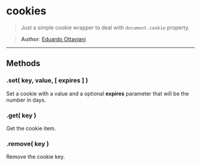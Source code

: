 # cookies

> Just a simple cookie wrapper to deal with `document.cookie` property.

>**Author**: [Eduardo Ottaviani](//github.com/Javiani)

---


## Methods

### .set( key, value, [ expires ] )

Set a cookie with a value and a optional **expires** parameter that will be the number in days.

### .get( key )

Get the cookie item.

### .remove( key )

Remove the cookie key.
